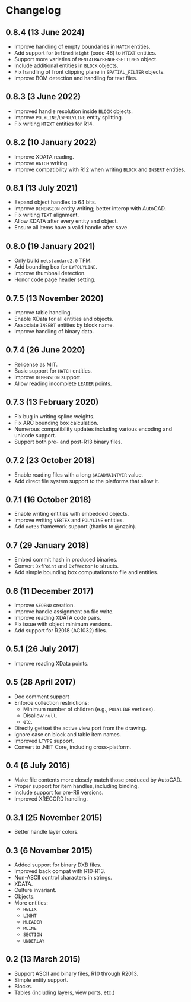Changelog
=========

## 0.8.4 (13 June 2024)

- Improve handling of empty boundaries in `HATCH` entities.
- Add support for `DefinedHeight` (code 46) to `MTEXT` entities.
- Support more varieties of `MENTALRAYRENDERSETTINGS` object.
- Include additional entities in `BLOCK` objects.
- Fix handling of front clipping plane in `SPATIAL_FILTER` objects.
- Improve BOM detection and handling for text files.

## 0.8.3 (3 June 2022)

- Improved handle resolution inside `BLOCK` objects.
- Improve `POLYLINE`/`LWPOLYLINE` entity splitting.
- Fix writing `MTEXT` entities for R14.

## 0.8.2 (10 January 2022)

- Improve XDATA reading.
- Improve `HATCH` writing.
- Improve compatibility with R12 when writing `BLOCK` and `INSERT` entities.

## 0.8.1 (13 July 2021)

- Expand object handles to 64 bits.
- Improve `DIMENSION` entity writing; better interop with AutoCAD.
- Fix writing `TEXT` alignment.
- Allow XDATA after every entity and object.
- Ensure all items have a valid handle after save.

## 0.8.0 (19 January 2021)

- Only build `netstandard2.0` TFM.
- Add bounding box for `LWPOLYLINE`.
- Improve thumbnail detection.
- Honor code page header setting.

## 0.7.5 (13 November 2020)

- Improve table handling.
- Enable XData for all entities and objects.
- Associate `INSERT` entities by block name.
- Improve handling of binary data.

## 0.7.4 (26 June 2020)

- Relicense as MIT.
- Basic support for `HATCH` entities.
- Improve `DIMENSION` support.
- Allow reading incomplete `LEADER` points.

## 0.7.3 (13 February 2020)

- Fix bug in writing spline weights.
- Fix ARC bounding box calculation.
- Numerous compatibility updates including various encoding and unicode support.
- Support both pre- and post-R13 binary files.

## 0.7.2 (23 October 2018)

- Enable reading files with a long `$ACADMAINTVER` value.
- Add direct file system support to the platforms that allow it.

## 0.7.1 (16 October 2018)

- Enable writing entities with embedded objects.
- Improve writing `VERTEX` and `POLYLINE` entities.
- Add `net35` framework support (thanks to @nzain).

## 0.7 (29 January 2018)

- Embed commit hash in produced binaries.
- Convert `DxfPoint` and `DxfVector` to structs.
- Add simple bounding box computations to file and entities.

## 0.6 (11 December 2017)

- Improve `SEQEND` creation.
- Improve handle assignment on file write.
- Improve reading XDATA code pairs.
- Fix issue with object minimum versions.
- Add support for R2018 (AC1032) files.

## 0.5.1 (26 July 2017)

- Improve reading XData points.

## 0.5 (28 April 2017)

- Doc comment support
- Enforce collection restrictions:
  - Minimum number of children (e.g., `POLYLINE` vertices).
  - Disallow `null`.
  - etc.
- Directly get/set the active view port from the drawing.
- Ignore case on block and table item names.
- Improved `LTYPE` support.
- Convert to .NET Core, including cross-platform.

## 0.4 (6 July 2016)

- Make file contents more closely match those produced by AutoCAD.
- Proper support for item handles, including binding.
- Include support for pre-R9 versions.
- Improved XRECORD handling.

## 0.3.1 (25 November 2015)

- Better handle layer colors.

## 0.3 (6 November 2015)

- Added support for binary DXB files.
- Improved back compat with R10-R13.
- Non-ASCII control characters in strings.
- XDATA.
- Culture invariant.
- Objects.
- More entities:
  - `HELIX`
  - `LIGHT`
  - `MLEADER`
  - `MLINE`
  - `SECTION`
  - `UNDERLAY`

## 0.2 (13 March 2015)

- Support ASCII and binary files, R10 through R2013.
- Simple entity support.
- Blocks.
- Tables (including layers, view ports, etc.)
